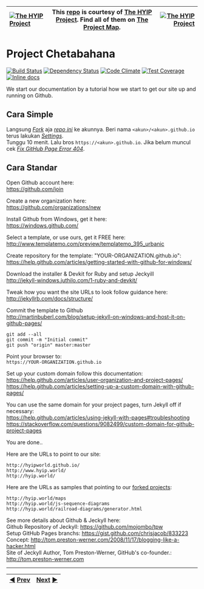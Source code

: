 |[![The HYIP Project](https://avatars1.githubusercontent.com/u/8466209?v=10&s=20)](https://github.com/hyip) |This [repo](https://github.com/hyipworld/hyipworld.github.io "Repository") is courtesy of [The HYIP Project](https://github.com/hyip "High Yard Investment Program"). Find all of them on [The Project Map](https://github.com/hyip/info/wiki/maps#project-map "Project Mapping").|[![The HYIP Project](https://tophyipmonitor.files.wordpress.com/2014/11/elephant.png?w=20)](https://tophyipmonitor.wordpress.com/hyip-world/nature-6/#main) |
|:----|----|----:|

# Project Chetabahana

[![Build Status](https://travis-ci.org/guard/guard.svg)](https://travis-ci.org/guard/guard) [![Dependency Status](https://gemnasium.com/guard/guard.png)](https://gemnasium.com/guard/guard) [![Code Climate](https://codeclimate.com/github/guard/guard/badges/gpa.svg)](https://codeclimate.com/github/guard/guard) [![Test Coverage](https://codeclimate.com/github/guard/guard/badges/coverage.svg)](https://codeclimate.com/github/guard/guard) [![Inline docs](http://inch-ci.org/github/guard/guard.svg)](http://inch-ci.org/github/guard/guard)

We start our documentation by a tutorial how we start to get our site up and running on Github.

## Cara Simple
Langsung [_Fork_](https://help.github.com/articles/fork-a-repo/#fork-an-example-repository) aja [_repo ini_](https://github.com/chetabahana/chetabahana.github.io) ke akunnya. Beri nama `<akun>/<akun>.github.io` terus lakukan [_Settings_](https://help.github.com/articles/configuring-a-publishing-source-for-github-pages/#enabling-github-pages-to-publish-your-site-from-master-or-gh-pages).  
Tunggu 10 menit. Lalu bros `https://<akun>.github.io`. Jika belum muncul cek [_Fix GitHub Page Error 404_](https://stackoverflow.com/questions/11577147/how-to-fix-page-404-on-github-page/50034409#50034409).

## Cara Standar
Open Github account here:    
https://github.com/join

Create a new organization here:     
https://github.com/organizations/new

Install Github from Windows, get it here:    
https://windows.github.com/

Select a template, or use ours, get it FREE here:    
http://www.templatemo.com/preview/templatemo_395_urbanic

Create repository for the template: "YOUR-ORGANIZATION.github.io":     
https://help.github.com/articles/getting-started-with-github-for-windows/

Download the installer & Devkit for Ruby and setup Jeckyill    
http://jekyll-windows.juthilo.com/1-ruby-and-devkit/    

Tweak how you want the site URLs to look follow guidance here:    
http://jekyllrb.com/docs/structure/

Commit the template to Github    
http://martinbuberl.com/blog/setup-jekyll-on-windows-and-host-it-on-github-pages/    

    git add --all    
    git commit -m "Initial commit"    
    git push "origin" master:master

Point your browser to:    
`https://YOUR-ORGANIZATION.github.io`

Set up your custom domain follow this documentation:  
https://help.github.com/articles/user-organization-and-project-pages/  
https://help.github.com/articles/setting-up-a-custom-domain-with-github-pages/

You can use the same domain for your project pages, turn Jekyll off if necessary:   
https://help.github.com/articles/using-jekyll-with-pages#troubleshooting  
https://stackoverflow.com/questions/9082499/custom-domain-for-github-project-pages

You are done..    


Here are the URLs to point to our site:    

    http://hyipworld.github.io/   
    http://www.hyip.world/    
    http://hyip.world/

Here are the URLs as samples that pointing to our [forked projects](https://github.com/search?utf8=%E2%9C%93&q=%40hyip+fork%3Aonly+user%3Ahyipworld+fork%3Aonly&type=Repositories&ref=advsearch&s=updated): 

    http://hyip.world/maps
    http://hyip.world/js-sequence-diagrams
    http://hyip.world/railroad-diagrams/generator.html


See more details about Github & Jeckyll here:  
Github Repository of Jeckyll: https://github.com/mojombo/tpw  
Setup GitHub Pages branchs: https://gist.github.com/chrisjacob/833223  
Concept: http://tom.preston-werner.com/2008/11/17/blogging-like-a-hacker.html    
Site of Jeckyll Author, Tom Preston-Werner, GitHub's co-founder.: http://tom.preston-werner.com
***
|[:arrow_backward:]((https://github.com/hyip/info)) [Prev](https://github.com/hyip/info)|[Next](https://github.com/hyipworld/hyipworld.github.io/wiki/Home) [:arrow_forward:](https://github.com/hyipworld/hyipworld.github.io/wiki/Home)|
|:----|----:|
